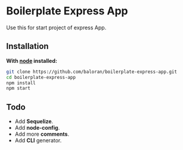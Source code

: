 # Boilerplate Express App

Use this for start project of express App.

## Installation

**With [node](http://nodejs.org) installed:**
```bash
git clone https://github.com/baloran/boilerplate-express-app.git
cd boilerplate-express-app
npm install
npm start
```

## Todo

- Add **Sequelize**.
- Add **node-config**.
- Add more **comments**.
- Add **CLI** generator.
